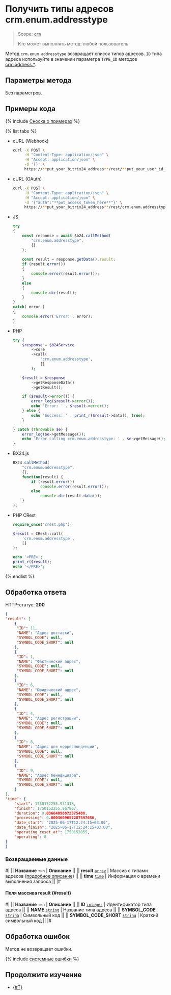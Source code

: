 # Получить типы адресов crm.enum.addresstype

> Scope: [`crm`](../../../scopes/permissions.md)
>
> Кто может выполнять метод: любой пользователь

Метод `crm.enum.addresstype` возвращает список типов адресов. `ID` типа адреса используйте в значении параметра `TYPE_ID`  методов [crm.address.*](../../requisites/addresses/index.md).


## Параметры метода

Без параметров.

## Примеры кода

{% include [Сноска о примерах](../../../../_includes/examples.md) %}

{% list tabs %}

- cURL (Webhook)

    ```bash
    curl -X POST \
         -H "Content-Type: application/json" \
         -H "Accept: application/json" \
         -d '{}' \
         https://**put_your_bitrix24_address**/rest/**put_your_user_id_here**/**put_your_webbhook_here**/crm.enum.addresstype
    ```

- cURL (OAuth)

    ```bash
    curl -X POST \
         -H "Content-Type: application/json" \
         -H "Accept: application/json" \
         -d '{"auth":"**put_access_token_here**"}' \
         https://**put_your_bitrix24_address**/rest/crm.enum.addresstype
    ```

- JS


    ```js
    try
    {
    	const response = await $b24.callMethod(
    		"crm.enum.addresstype",
    		{}
    	);
    	
    	const result = response.getData().result;
    	if (result.error())
    	{
    		console.error(result.error());
    	}
    	else
    	{
    		console.dir(result);
    	}
    }
    catch( error )
    {
    	console.error('Error:', error);
    }
    ```

- PHP


    ```php
    try {
        $response = $b24Service
            ->core
            ->call(
                'crm.enum.addresstype',
                []
            );
    
        $result = $response
            ->getResponseData()
            ->getResult();
    
        if ($result->error()) {
            error_log($result->error());
            echo 'Error: ' . $result->error();
        } else {
            echo 'Success: ' . print_r($result->data(), true);
        }
    
    } catch (Throwable $e) {
        error_log($e->getMessage());
        echo 'Error calling crm.enum.addresstype: ' . $e->getMessage();
    }
    ```

- BX24.js

    ```js
    BX24.callMethod(
        "crm.enum.addresstype",
        {},
        function(result) {
            if (result.error())
                console.error(result.error());
            else
                console.dir(result.data());
        }
    );
    ```

- PHP CRest

    ```php
    require_once('crest.php');

    $result = CRest::call(
        'crm.enum.addresstype',
        []
    );

    echo '<PRE>';
    print_r($result);
    echo '</PRE>';
    ```

{% endlist %}

## Обработка ответа

HTTP-статус: **200**

```json
{
"result": [
    {
     "ID": 11,
     "NAME": "Адрес доставки",
     "SYMBOL_CODE": null,
     "SYMBOL_CODE_SHORT": null
    },
    {
     "ID": 1,
     "NAME": "Фактический адрес",
     "SYMBOL_CODE": null,
     "SYMBOL_CODE_SHORT": null
    },
    {
     "ID": 6,
     "NAME": "Юридический адрес",
     "SYMBOL_CODE": null,
     "SYMBOL_CODE_SHORT": null
    },
    {
     "ID": 4,
     "NAME": "Адрес регистрации",
     "SYMBOL_CODE": null,
     "SYMBOL_CODE_SHORT": null
    },
    {
     "ID": 8,
     "NAME": "Адрес для корреспонденции",
     "SYMBOL_CODE": null,
     "SYMBOL_CODE_SHORT": null
    },
    {
     "ID": 9,
     "NAME": "Адрес бенефициара",
     "SYMBOL_CODE": null,
     "SYMBOL_CODE_SHORT": null
    }
],
"time": {
    "start": 1750152255.931318,
    "finish": 1750152255.967967,
    "duration": 0.03664898872375488,
    "processing": 0.0003609657287597656,
    "date_start": "2025-06-17T12:24:15+03:00",
    "date_finish": "2025-06-17T12:24:15+03:00",
    "operating_reset_at": 1750152855,
    "operating": 0
}
}
```

### Возвращаемые данные

#|
|| **Название**
`тип` | **Описание** ||
|| **result**
[`array`](../../../data-types.md) | Массив с типами адресов [(подробное описание)](#result) ||
|| **time**
[`time`](../../../data-types.md#time) | Информация о времени выполнения запроса ||
|#

#### Поля массива result {#result}

#|
|| **Название**
`тип` | **Описание** ||
|| **ID**
[`integer`](../../../data-types.md) | Идентификатор типа адреса ||
|| **NAME**
[`string`](../../../data-types.md) | Название типа адреса ||
|| **SYMBOL_CODE**
[`string`](../../../data-types.md) | Символьный код ||
|| **SYMBOL_CODE_SHORT**
[`string`](../../../data-types.md) | Краткий символьный код ||
|#

## Обработка ошибок

Метод не возвращает ошибки.

{% include [системные ошибки](../../../../_includes/system-errors.md) %}

## Продолжите изучение

- [{#T}](./index.md)
